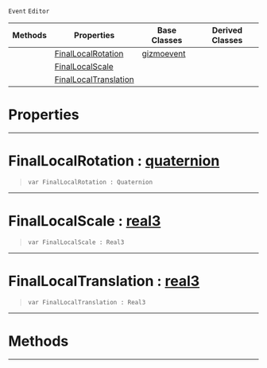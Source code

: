  `Event` `Editor`



|Methods|Properties|Base Classes|Derived Classes|
|---|---|---|---|
| |[ FinalLocalRotation](https://plasmaengine.github.io/PlasmaDocs/Plasma1/C++/code_reference/class_reference/objecttransformgizmoevent.md#finallocalrotation-plasma)|[gizmoevent](https://plasmaengine.github.io/PlasmaDocs/Plasma1/C++/code_reference/class_reference/gizmoevent.md)| |
| |[ FinalLocalScale](https://plasmaengine.github.io/PlasmaDocs/Plasma1/C++/code_reference/class_reference/objecttransformgizmoevent.md#finallocalscale-plasma-eng)| | |
| |[ FinalLocalTranslation](https://plasmaengine.github.io/PlasmaDocs/Plasma1/C++/code_reference/class_reference/objecttransformgizmoevent.md#finallocaltranslation-ze)| | |


 #  Properties


---  
 #  FinalLocalRotation : [quaternion](https://plasmaengine.github.io/PlasmaDocs/Plasma1/C++/code_reference/lightning_base_types/quaternion.md)

> 
> ``` lang=cpp, name=Lightning
> var FinalLocalRotation : Quaternion


---  
 #  FinalLocalScale : [real3](https://plasmaengine.github.io/PlasmaDocs/Plasma1/C++/code_reference/lightning_base_types/real3.md)

> 
> ``` lang=cpp, name=Lightning
> var FinalLocalScale : Real3


---  
 #  FinalLocalTranslation : [real3](https://plasmaengine.github.io/PlasmaDocs/Plasma1/C++/code_reference/lightning_base_types/real3.md)

> 
> ``` lang=cpp, name=Lightning
> var FinalLocalTranslation : Real3


---  
 #  Methods


---  
 

 